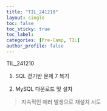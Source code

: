 ```yaml
---
title: "TIL_241210"
layout: single
toc: false
toc_sticky: true
toc_label: 
categories: [Pre-Camp, TIL]
author_profile: false
---
```


TIL_241210

1. SQL 걷기반 문제 7 복기

2. MySQL 다운로드 및 설치
> 지속적인 에러 발생으로 재설치 시도